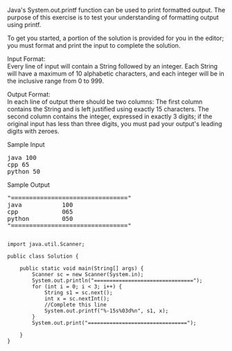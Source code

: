 Java's System.out.printf function can be used to print formatted output. The purpose of this exercise is to test your understanding of formatting output using printf.

To get you started, a portion of the solution is provided for you in the editor; you must format and print the input to complete the solution.

Input Format:  
Every line of input will contain a String followed by an integer.
Each String will have a maximum of 10 alphabetic characters, and each integer will be in the inclusive range from 0 to 999.

Output Format:  
In each line of output there should be two columns:
The first column contains the String and is left justified using exactly 15 characters.
The second column contains the integer, expressed in exactly 3 digits; if the original input has less than three digits, you must pad your output's leading digits with zeroes.

Sample Input
<pre>
java 100
cpp 65
python 50
</pre>

Sample Output
<pre>
"================================"
java           100 
cpp            065 
python         050 
"================================"
</pre>

<pre><code>
import java.util.Scanner;

public class Solution {

    public static void main(String[] args) {
        Scanner sc = new Scanner(System.in);
        System.out.println("================================");
        for (int i = 0; i < 3; i++) {
            String s1 = sc.next();
            int x = sc.nextInt();
            //Complete this line
            System.out.printf("%-15s%03d%n", s1, x);
        }
        System.out.print("================================");

    }
}
</code></pre>